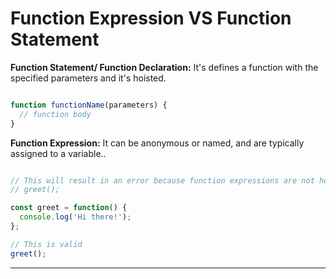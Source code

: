 # Function Expression VS Function Statement


**Function Statement/ Function Declaration:** It's defines a function with the specified parameters and it's hoisted.


```js

function functionName(parameters) {
  // function body
}

```

**Function Expression:** It can be anonymous or named, and are typically assigned to a variable..

```js

// This will result in an error because function expressions are not hoisted
// greet();

const greet = function() {
  console.log('Hi there!');
};

// This is valid
greet();


```

<hr>
